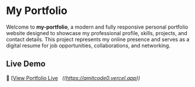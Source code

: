 #  My Portfolio

Welcome to **my-portfolio**, a modern and fully responsive personal portfolio website designed to showcase my professional profile, skills, projects, and contact details. This project represents my online presence and serves as a digital resume for job opportunities, collaborations, and networking.

##  Live Demo

🔗 [[View Portfolio Live](#) &nbsp; *((https://amitcode0.vercel.app))*

